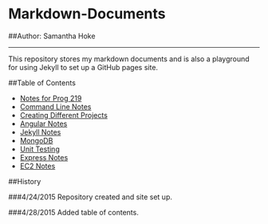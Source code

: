 # Markdown-Documents 
##Author: Samantha Hoke

----------------
This repository stores my markdown documents and is also a playground for using Jekyll to set up a GitHub pages site.

##Table of Contents
 - [Notes for Prog 219](https://github.com/SamanthaHoke/Markdown-Documents/blob/master/NotesForProg219.md)
 - [Command Line Notes](https://github.com/SamanthaHoke/Markdown-Documents/blob/master/commandLineNotes.md)
 - [Creating Different Projects](https://github.com/SamanthaHoke/Markdown-Documents/blob/master/CreatingDifferentProjects.md)
 - [Angular Notes](https://github.com/SamanthaHoke/Markdown-Documents/blob/master/AngularNotes.md)
 - [Jekyll Notes](https://github.com/SamanthaHoke/Markdown-Documents/blob/master/jekyllNotes.md)
 - [MongoDB](https://github.com/SamanthaHoke/Markdown-Documents/blob/master/mongoDB.md)
 - [Unit Testing](https://github.com/SamanthaHoke/Markdown-Documents/blob/master/unitTesting.md)
 - [Express Notes](https://github.com/SamanthaHoke/Markdown-Documents/blob/master/expressNotes.md)
 - [EC2 Notes](https://github.com/SamanthaHoke/Markdown-Documents/blob/master/EC2Notes.md)

##History

###4/24/2015
Repository created and site set up.

###4/28/2015
Added table of contents.


